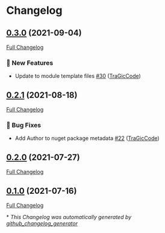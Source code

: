 # Changelog

## [0.3.0](https://github.com/TraGicCode/NServiceBus.CustomChecks.Http/tree/0.3.0) (2021-09-04)

[Full Changelog](https://github.com/TraGicCode/NServiceBus.CustomChecks.Http/compare/0.2.1...0.3.0)

### :rocket: New Features

- Update to module template files [\#30](https://github.com/TraGicCode/NServiceBus.CustomChecks.Http/pull/30) ([TraGicCode](https://github.com/TraGicCode))

## [0.2.1](https://github.com/TraGicCode/NServiceBus.CustomChecks.Http/tree/0.2.1) (2021-08-18)

[Full Changelog](https://github.com/TraGicCode/NServiceBus.CustomChecks.Http/compare/0.2.0...0.2.1)

### :bug: Bug Fixes

- Add Author to nuget package metadata [\#22](https://github.com/TraGicCode/NServiceBus.CustomChecks.Http/pull/22) ([TraGicCode](https://github.com/TraGicCode))

## [0.2.0](https://github.com/TraGicCode/NServiceBus.CustomChecks.Http/tree/0.2.0) (2021-07-27)

[Full Changelog](https://github.com/TraGicCode/NServiceBus.CustomChecks.Http/compare/0.1.0...0.2.0)

## [0.1.0](https://github.com/TraGicCode/NServiceBus.CustomChecks.Http/tree/0.1.0) (2021-07-16)

[Full Changelog](https://github.com/TraGicCode/NServiceBus.CustomChecks.Http/compare/a8ac2c68370cc81062d1ed402cf766cbaffa303d...0.1.0)



\* *This Changelog was automatically generated by [github_changelog_generator](https://github.com/github-changelog-generator/github-changelog-generator)*
